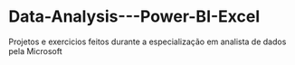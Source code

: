 # Data-Analysis---Power-BI-Excel
Projetos e exercicios feitos durante a especialização em analista de dados pela Microsoft
